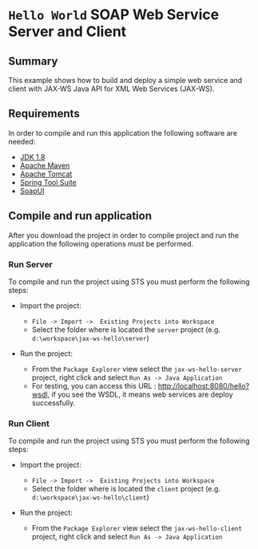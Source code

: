 `Hello World` SOAP Web Service Server and Client
================================================

Summary
------------
This example shows how to build and deploy a simple web service and client with JAX-WS Java API for XML Web Services (JAX-WS).


Requirements
------------
In order to compile and run this application the following software are needed:

* [JDK 1.8](http://www.oracle.com/technetwork/java/javase/downloads/jdk8-downloads-2133151.html)
* [Apache Maven](https://maven.apache.org) 
* [Apache Tomcat](https://tomcat.apache.org)
* [Spring Tool Suite](https://spring.io/tools)
* [SoapUI](https://www.soapui.org)


Compile and run application
----------------------------
After you download the project in order to compile project and run the application the following operations must be performed.  

### Run Server ###

To compile and run the project using STS you must perform the following steps:

* Import the project:

  - `File -> Import ->  Existing Projects into Workspace`
  - Select the folder where is located the `server` project (e.g. `d:\workspace\jax-ws-hello\server`)
* Run the project:
 
  - From the `Package Explorer` view select the  `jax-ws-hello-server` project, right click and select `Run As -> Java Application`
  - For testing, you can access this URL : [http://localhost:8080/hello?wsdl](http://localhost:8080/hello?wsdl), if you see the WSDL, it means web services are deploy successfully.


### Run Client ###

To compile and run the project using STS you must perform the following steps:

* Import the project:
  - `File -> Import ->  Existing Projects into Workspace`
  - Select the folder where is located the `client` project (e.g. `d:\workspace\jax-ws-hello\client`)

* Run the project:
  - From the `Package Explorer` view select the  `jax-ws-hello-client` project, right click and select `Run As -> Java Application`
